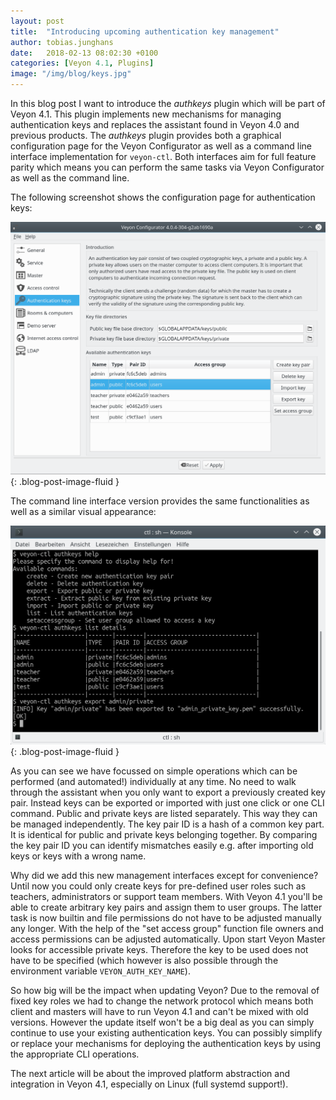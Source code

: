 ```yaml
---
layout: post
title:  "Introducing upcoming authentication key management"
author: tobias.junghans
date:   2018-02-13 08:02:30 +0100
categories: [Veyon 4.1, Plugins]
image: "/img/blog/keys.jpg"
---
```


In this blog post I want to introduce the *authkeys* plugin which will be part of Veyon 4.1. This plugin implements new mechanisms for managing authentication keys and replaces the assistant found in Veyon 4.0 and previous products. The *authkeys* plugin provides both a graphical configuration page for the Veyon Configurator as well as a command line interface implementation for `veyon-ctl`. Both interfaces aim for full feature parity which means you can perform the same tasks via Veyon Configurator as well as the command line.

The following screenshot shows the configuration page for authentication keys:

![authkeys configuration page](/img/blog/authkeys-configurator.png){: .blog-post-image-fluid }

The command line interface version provides the same functionalities as well as a similar visual appearance:

![authkeys command line interface](/img/blog/authkeys-cli.png){: .blog-post-image-fluid }

As you can see we have focussed on simple operations which can be performed (and automated!) individually at any time. No need to walk through the assistant when you only want to export a previously created key pair. Instead keys can be exported or imported with just one click or one CLI command. Public and private keys are listed separately. This way they can be managed independently. The key pair ID is a hash of a common key part. It is identical for public and private keys belonging together. By comparing the key pair ID you can identify mismatches easily e.g. after importing old keys or keys with a wrong name.

Why did we add this new management interfaces except for convenience? Until now you could only create keys for pre-defined user roles such as teachers, administrators or support team members. With Veyon 4.1 you'll be able to create arbitrary key pairs and assign them to user groups. The latter task is now builtin and file permissions do not have to be adjusted manually any longer. With the help of the "set access group" function file owners and access permissions can be adjusted automatically. Upon start Veyon Master looks for accessible private keys. Therefore the key to be used does not have to be specified (which however is also possible through the environment variable `VEYON_AUTH_KEY_NAME`).

So how big will be the impact when updating Veyon? Due to the removal of fixed key roles we had to change the network protocol which means both client and masters will have to run Veyon 4.1 and can't be mixed with old versions. However the update itself won't be a big deal as you can simply continue to use your existing authentication keys. You can possibly simplify or replace your mechanisms for deploying the authentication keys by using the appropriate CLI operations.

The next article will be about the improved platform abstraction and integration in Veyon 4.1, especially on Linux (full systemd support!).
